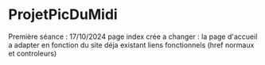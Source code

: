 # ProjetPicDuMidi
Première séance : 17/10/2024
page index crée 
a changer : 
        la page d'accueil a adapter en fonction du site déja existant
        liens fonctionnels (href normaux et controleurs)